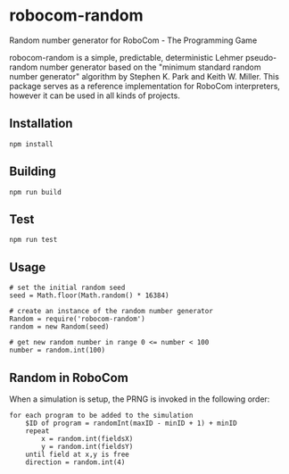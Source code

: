 # robocom-random

Random number generator for RoboCom - The Programming Game

robocom-random is a simple, predictable, deterministic Lehmer pseudo-random number generator based on the "minimum standard random number generator" algorithm by Stephen K. Park and Keith W. Miller. This package serves as a reference implementation for RoboCom interpreters, however it can be used in all kinds of projects.

## Installation

    npm install

## Building

    npm run build

## Test

    npm run test

## Usage

    # set the initial random seed
    seed = Math.floor(Math.random() * 16384)

    # create an instance of the random number generator
    Random = require('robocom-random')
    random = new Random(seed)

    # get new random number in range 0 <= number < 100
    number = random.int(100)

## Random in RoboCom

When a simulation is setup, the PRNG is invoked in the following order:

	for each program to be added to the simulation
	    $ID of program = randomInt(maxID - minID + 1) + minID
	    repeat
	        x = random.int(fieldsX)
	        y = random.int(fieldsY)
	    until field at x,y is free
	    direction = random.int(4)
